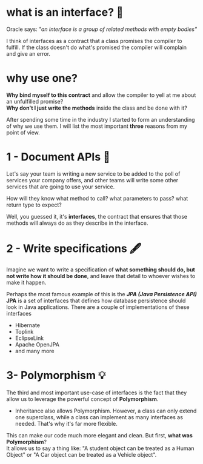 

# what is an interface? 🚪
Oracle says: *"an interface is a group of related methods with empty bodies"*

I think of interfaces as a contract that a class promises the compiler to fulfill. If the class doesn't do what's promised the compiler will complain and give an error.

# why use one?  
**Why bind myself to this contract** and allow the compiler to yell at me about an unfulfilled promise?   
**Why don't I just write the methods** inside the class and be done with it?

After spending some time in the industry I started to form an understanding of why we use them. I will list the most important **three** reasons from my point of view.


# 1 - Document APIs 📜

Let's say your team is writing a new service to be added to the poll of services your company offers, and other teams will write some other services that are going to use your service.

How will they know what method to call? what parameters to pass? what return type to expect? 

Well, you guessed it, it's **interfaces**, the contract that ensures that those methods will always do as they describe in the interface.


# 2 - Write specifications 🖋

Imagine we want to write a specification of **what something should do, but not write how it should be done**, and leave that detail to whoever wishes to make it happen.
  
Perhaps the most famous example of this is the ***JPA (Java Persistence API)***  
**JPA** is a set of interfaces that defines how database persistence should look in Java applications. There are a couple of implementations of these interfaces  

 - Hibernate
 - Toplink
 - EclipseLink 
 - Apache OpenJPA 
 - and many more

# 3- Polymorphism 💡

The third and most important use-case of interfaces is the fact that they allow us to leverage the powerful concept of **Polymorphism**.  

 - Inheritance also allows Polymorphism. However, a class can only extend one superclass, while a class can implement as many interfaces as needed. That's why it's far more flexible.

This can make our code much more elegant and clean. But first, **what was Polymorphism**?  
It allows us to say a thing like: "A student object can be treated as a Human Object" or "A Car object can be treated as a Vehicle object".

  
